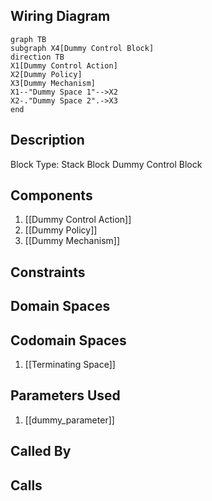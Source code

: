 ## Wiring Diagram

```mermaid
graph TB
subgraph X4[Dummy Control Block]
direction TB
X1[Dummy Control Action]
X2[Dummy Policy]
X3[Dummy Mechanism]
X1--"Dummy Space 1"-->X2
X2-."Dummy Space 2".->X3
end
```

## Description

Block Type: Stack Block
Dummy Control Block
## Components
1. [[Dummy Control Action]]
2. [[Dummy Policy]]
3. [[Dummy Mechanism]]

## Constraints
## Domain Spaces

## Codomain Spaces
1. [[Terminating Space]]

## Parameters Used
1. [[dummy_parameter]]

## Called By

## Calls

